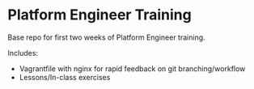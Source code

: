 # Platform Engineer Training 
Base repo for first two weeks of Platform Engineer training.

Includes:
- Vagrantfile with nginx for rapid feedback on git branching/workflow
- Lessons/In-class exercises
